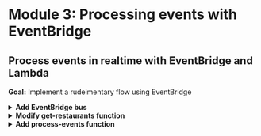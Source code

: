 # Module 3: Processing events with EventBridge

## Process events in realtime with EventBridge and Lambda

**Goal:** Implement a rudeimentary flow using EventBridge

<details>
<summary><b>Add EventBridge bus</b></summary><p>

1. Open `serverless.yml`.

2. Add an `EventBridge` bus as a new resource under the `resources.Resources` section

```yml
EventBus:
  Type: AWS::Events::EventBus
  Properties:
    Name: events_tracker_${sls:stage}_${self:custom.name}
```

**IMPORTANT**: make sure that this `EventBus` resource is aligned with `RestaurantsTable` and other CloudFormation resources.

3. While we're here, let's also add the EventBus name as output. Add the following to the `resources.Outputs` section.

```yml
EventBusName:
  Value: !Ref EventBus
```

4. Deploy the project.

`npx sls deploy`

This will provision an EventBridge bus called `order_events_dev_` followed by your name.

</p></details>

<details>
<summary><b>Modify get-restaurants function</b></summary><p>

1. Modify the `get-restaurants` function (in the `functions` section)

```yml
  get-restaurants:
    handler: functions/get-restaurants.handler
    events:
      - http:
          path: /restaurants
          method: get
    environment:
      restaurants_table: !Ref RestaurantsTable
      bus_name: !Ref EventBus
```

Notice that this new function references the newly created `EventBridge` bus, whose name will be passed in via the `bus_name` environment variable.

2. Add the permission to publish events to `EventBridge` by adding the following to the list of permissions under `provider.iam.role.statements`:

```yml
- Effect: Allow
  Action: events:PutEvents
  Resource: !GetAtt EventBus.Arn
```

3. We will need to talk to EventBridge in this new module, so let's install the AWS SDK EventBridge client as a **dev dependency**

```
npm i --save-dev @aws-sdk/client-eventbridge
```

4. Modify `place-order.js` by adding the following in the handler

```javascript
  const { EventBridgeClient, PutEventsCommand } = require('@aws-sdk/client-eventbridge')
  const eventBridge = new EventBridgeClient()

  const busName = process.env.bus_name
  const putEvent = new PutEventsCommand({
    Entries: [{
      Source: 'get-restaurants',
      DetailType: 'tracker',
      Detail: JSON.stringify({
        length: restaurants.length,
        event: 'event'
      }),
      EventBusName: busName
    }]
  })
  console.log(putEvent)
  await eventBridge.send(putEvent)
```



This `get-restaurants` function adds a dummy/trivial event to the event bridge.
</p></details>

<details>
<summary><b>Add process-events function</b></summary><p>

1. Add a new `process-events` function (in the `functions` section)

```yml
  process-events:
    handler: functions/process-events.handler
    environment:
      bus_name: !Ref EventBus
```

Notice that this new function references the newly created `EventBridge` bus, whose name will be passed in via the `bus_name` environment variable.


3. Add a file `process-events.js` to the `functions` folder

4. Modify `process-events.js` to the following

```javascript

module.exports.handler = async (event, context) => {
    console.log('Processing events from EventBridge...')
    console.log(event)
}
```

This `process-events` function handles events on the event bridge and we need to set up trigger rules.

</p></details>


